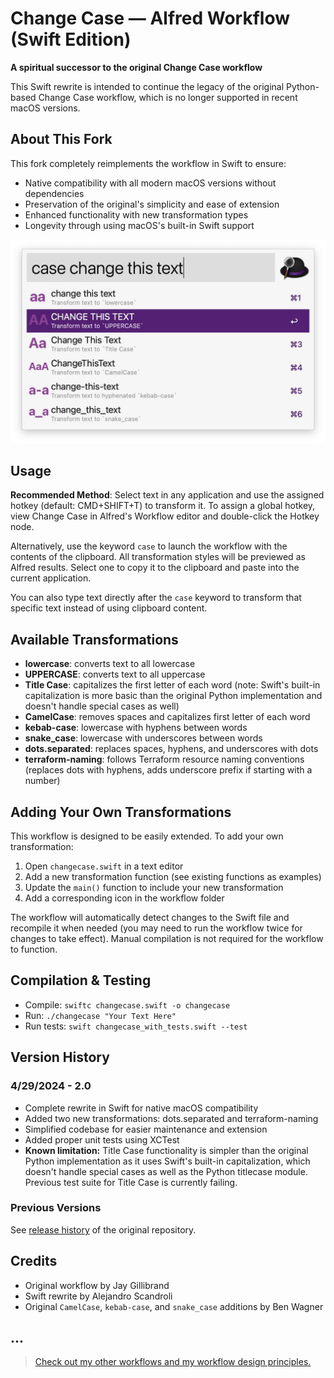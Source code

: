 # Change Case — Alfred Workflow (Swift Edition)

**A spiritual successor to the original Change Case workflow**

This Swift rewrite is intended to continue the legacy of the original Python-based Change Case workflow, which is no longer supported in recent macOS versions. 

## About This Fork

This fork completely reimplements the workflow in Swift to ensure:
- Native compatibility with all modern macOS versions without dependencies
- Preservation of the original's simplicity and ease of extension
- Enhanced functionality with new transformation types
- Longevity through using macOS's built-in Swift support

![Screenshot](changecase.jpg)

## Usage

**Recommended Method**: Select text in any application and use the assigned hotkey (default: CMD+SHIFT+T) to transform it. To assign a global hotkey, view Change Case in Alfred's Workflow editor and double-click the Hotkey node.

Alternatively, use the keyword `case` to launch the workflow with the contents of the clipboard. All transformation styles will be previewed as Alfred results. Select one to copy it to the clipboard and paste into the current application.

You can also type text directly after the `case` keyword to transform that specific text instead of using clipboard content.

## Available Transformations

- **lowercase**: converts text to all lowercase
- **UPPERCASE**: converts text to all uppercase
- **Title Case**: capitalizes the first letter of each word (note: Swift's built-in capitalization is more basic than the original Python implementation and doesn't handle special cases as well)
- **CamelCase**: removes spaces and capitalizes first letter of each word
- **kebab-case**: lowercase with hyphens between words
- **snake_case**: lowercase with underscores between words
- **dots.separated**: replaces spaces, hyphens, and underscores with dots
- **terraform-naming**: follows Terraform resource naming conventions (replaces dots with hyphens, adds underscore prefix if starting with a number)

## Adding Your Own Transformations

This workflow is designed to be easily extended. To add your own transformation:

1. Open `changecase.swift` in a text editor
2. Add a new transformation function (see existing functions as examples)
3. Update the `main()` function to include your new transformation
4. Add a corresponding icon in the workflow folder

The workflow will automatically detect changes to the Swift file and recompile it when needed (you may need to run the workflow twice for changes to take effect). Manual compilation is not required for the workflow to function.

## Compilation & Testing

- Compile: `swiftc changecase.swift -o changecase`
- Run: `./changecase "Your Text Here"`
- Run tests: `swift changecase_with_tests.swift --test`

## Version History

### 4/29/2024 - 2.0

- Complete rewrite in Swift for native macOS compatibility
- Added two new transformations: dots.separated and terraform-naming
- Simplified codebase for easier maintenance and extension
- Added proper unit tests using XCTest
- **Known limitation:** Title Case functionality is simpler than the original Python implementation as it uses Swift's built-in capitalization, which doesn't handle special cases as well as the Python titlecase module. Previous test suite for Title Case is currently failing. 

### Previous Versions

See [release history](https://github.com/gillibrand/alfred-change-case/releases) of the original repository.

## Credits

- Original workflow by Jay Gillibrand
- Swift rewrite by Alejandro Scandroli
- Original `CamelCase`, `kebab-case`, and `snake_case` additions by Ben Wagner

## ...
> [Check out my other workflows and my workflow design principles.](https://github.com/ascandroli/alfred-workflows)
